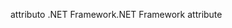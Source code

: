 <span data-ttu-id="01f46-101">attributo .NET Framework</span><span class="sxs-lookup"><span data-stu-id="01f46-101">.NET Framework attribute</span></span>